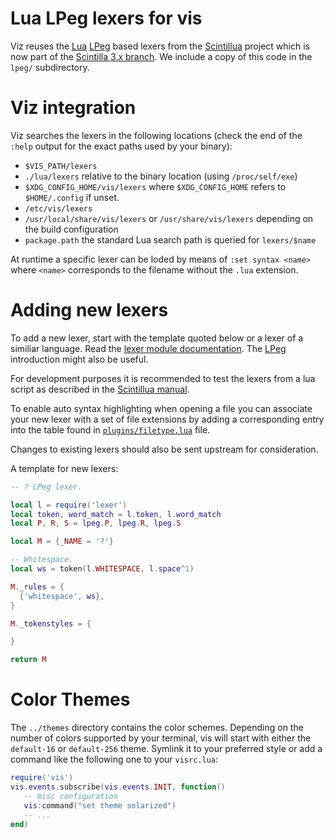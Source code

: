 Lua LPeg lexers for vis
=======================

Viz reuses the [Lua](http://www.lua.org/) [LPeg](http://www.inf.puc-rio.br/~roberto/lpeg/)
based lexers from the [Scintillua](http://foicica.com/scintillua/) project
which is now part of the [Scintilla 3.x branch](https://foicica.com/hg/scintilla/file/tip/lexlua).  We include a copy of this code in the `lpeg/` subdirectory.

# Viz integration

Viz searches the lexers in the following locations \(check the end of the
`:help` output for the exact paths used by your binary\):

 * `$VIS_PATH/lexers`
 * `./lua/lexers` relative to the binary location (using `/proc/self/exe`)
 * `$XDG_CONFIG_HOME/vis/lexers` where `$XDG_CONFIG_HOME` refers to
   `$HOME/.config` if unset.
 * `/etc/vis/lexers`
 * `/usr/local/share/vis/lexers` or `/usr/share/vis/lexers` depending on
    the build configuration
 * `package.path` the standard Lua search path is queried for `lexers/$name`

At runtime a specific lexer can be loded by means of `:set syntax <name>`
where `<name>` corresponds to the filename without the `.lua` extension.

# Adding new lexers

To add a new lexer, start with the template quoted below or a lexer of a
similiar language. Read the
[lexer module documentation](http://foicica.com/scintillua/api.html#lexer).
The [LPeg](http://www.inf.puc-rio.br/~roberto/lpeg/) introduction might also
be useful.

For development purposes it is recommended to test the lexers from a lua
script as described in the
[Scintillua manual](http://foicica.com/scintillua/manual.html#Using.Scintillua.as.a.Lua.Library).

To enable auto syntax highlighting when opening a file you can associate your
new lexer with a set of file extensions by adding a corresponding entry into
the table found in [`plugins/filetype.lua`](../plugins/filetype.lua) file.

Changes to existing lexers should also be sent upstream for consideration.

A template for new lexers:

```lua
-- ? LPeg lexer.

local l = require('lexer')
local token, word_match = l.token, l.word_match
local P, R, S = lpeg.P, lpeg.R, lpeg.S

local M = {_NAME = '?'}

-- Whitespace.
local ws = token(l.WHITESPACE, l.space^1)

M._rules = {
  {'whitespace', ws},
}

M._tokenstyles = {

}

return M
```

# Color Themes

The `../themes` directory contains the color schemes. Depending on the
number of colors supported by your terminal, vis will start with either
the `default-16` or `default-256` theme. Symlink it to your preferred
style or add a command like the following one to your `visrc.lua`:

```lua
require('vis')
vis.events.subscribe(vis.events.INIT, function()
   -- misc configuration
   vis:command("set theme solarized")
   -- ...
end)
```

